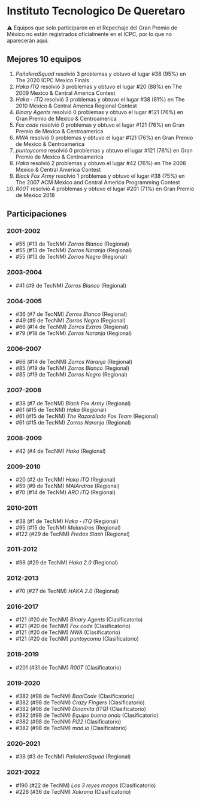 # Instituto Tecnologico De Queretaro

:warning: Equipos que solo participaron en el Repechaje del Gran Premio de México no están registrados oficialmente en el ICPC, por lo que no aparecerán aquí.

## Mejores 10 equipos

1. _PañaleraSquad_ resolvió 3 problemas y obtuvo el lugar #38 (95%) en The 2020 ICPC Mexico Finals
1. _Haka ITQ_ resolvió 3 problemas y obtuvo el lugar #20 (88%) en The 2009 Mexico & Central America Contest
1. _Haka - ITQ_ resolvió 3 problemas y obtuvo el lugar #38 (81%) en The 2010 Mexico & Central America Regional Contest
1. _Binary Agents_ resolvió 0 problemas y obtuvo el lugar #121 (76%) en Gran Premio de Mexico & Centroamerica
1. _Fox code_ resolvió 0 problemas y obtuvo el lugar #121 (76%) en Gran Premio de Mexico & Centroamerica
1. _NWA_ resolvió 0 problemas y obtuvo el lugar #121 (76%) en Gran Premio de Mexico & Centroamerica
1. _puntoycoma_ resolvió 0 problemas y obtuvo el lugar #121 (76%) en Gran Premio de Mexico & Centroamerica
1. _Haka_ resolvió 2 problemas y obtuvo el lugar #42 (76%) en The 2008 Mexico & Central America Contest
1. _Black Fox Army_ resolvió 1 problemas y obtuvo el lugar #38 (75%) en The 2007 ACM Mexico and Central America Programming Contest
1. _R00T_ resolvió 4 problemas y obtuvo el lugar #201 (71%) en Gran Premio de Mexico 2018

## Participaciones

### 2001-2002

- #55 (#13 de TecNM) _Zorros Blanco_ (Regional)
- #55 (#13 de TecNM) _Zorros Naranja_ (Regional)
- #55 (#13 de TecNM) _Zorros Negro_ (Regional)

### 2003-2004

- #41 (#9 de TecNM) _Zorros Blanco_ (Regional)

### 2004-2005

- #36 (#7 de TecNM) _Zorros Blanco_ (Regional)
- #49 (#9 de TecNM) _Zorros Negro_ (Regional)
- #66 (#14 de TecNM) _Zorros Extras_ (Regional)
- #79 (#18 de TecNM) _Zorros Naranja_ (Regional)

### 2006-2007

- #66 (#14 de TecNM) _Zorros Naranja_ (Regional)
- #85 (#19 de TecNM) _Zorros Blanco_ (Regional)
- #85 (#19 de TecNM) _Zorros Negro_ (Regional)

### 2007-2008

- #38 (#7 de TecNM) _Black Fox Army_ (Regional)
- #61 (#15 de TecNM) _Haka_ (Regional)
- #61 (#15 de TecNM) _The Razorblade Fox Team_ (Regional)
- #61 (#15 de TecNM) _Zorros Naranja_ (Regional)

### 2008-2009

- #42 (#4 de TecNM) _Haka_ (Regional)

### 2009-2010

- #20 (#2 de TecNM) _Haka ITQ_ (Regional)
- #59 (#9 de TecNM) _MAlAndros_ (Regional)
- #70 (#14 de TecNM) _ARO ITQ_ (Regional)

### 2010-2011

- #38 (#1 de TecNM) _Haka - ITQ_ (Regional)
- #95 (#15 de TecNM) _Malandros_ (Regional)
- #122 (#29 de TecNM) _Fredos Slash_ (Regional)

### 2011-2012

- #98 (#29 de TecNM) _Haka 2.0_ (Regional)

### 2012-2013

- #70 (#27 de TecNM) _HAKA 2.0_ (Regional)

### 2016-2017

- #121 (#20 de TecNM) _Binary Agents_ (Clasificatorio)
- #121 (#20 de TecNM) _Fox code_ (Clasificatorio)
- #121 (#20 de TecNM) _NWA_ (Clasificatorio)
- #121 (#20 de TecNM) _puntoycoma_ (Clasificatorio)

### 2018-2019

- #201 (#31 de TecNM) _R00T_ (Clasificatorio)

### 2019-2020

- #382 (#98 de TecNM) _BaalCode_ (Clasificatorio)
- #382 (#98 de TecNM) _Crazy  Fingers_ (Clasificatorio)
- #382 (#98 de TecNM) _Dinamita (ITQ)_ (Clasificatorio)
- #382 (#98 de TecNM) _Equipo buena onda_ (Clasificatorio)
- #382 (#98 de TecNM) _Pi22_ (Clasificatorio)
- #382 (#98 de TecNM) _mad.io_ (Clasificatorio)

### 2020-2021

- #38 (#3 de TecNM) _PañaleraSquad_ (Regional)

### 2021-2022

- #190 (#22 de TecNM) _Los 3 reyes magos_ (Clasificatorio)
- #226 (#36 de TecNM) _Xokrona_ (Clasificatorio)



